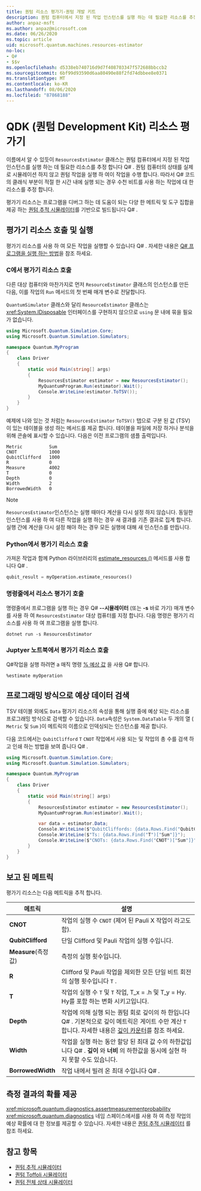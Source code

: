 ```yaml
---
title: 퀀텀 리소스 평가기-퀀텀 개발 키트
description: 퀀텀 컴퓨터에서 지정 된 작업 인스턴스를 실행 하는 데 필요한 리소스를 추정 하는 Microsoft QDK resources 평가기에 대해 알아봅니다 Q# .
author: anpaz-msft
ms.author: anpaz@microsoft.com
ms.date: 06/26/2020
ms.topic: article
uid: microsoft.quantum.machines.resources-estimator
no-loc:
- Q#
- $$v
ms.openlocfilehash: d5338eb740716d9d7f408703347f572688bbccb2
ms.sourcegitcommit: 6bf99d93590d6aa80490e88f2fd74dbbee8e0371
ms.translationtype: MT
ms.contentlocale: ko-KR
ms.lasthandoff: 08/06/2020
ms.locfileid: "87868188"
---
```

# <a name="quantum-development-kit-qdk-resources-estimator"></a>QDK (퀀텀 Development Kit) 리소스 평가기

이름에서 알 수 있듯이 `ResourcesEstimator` 클래스는 퀀텀 컴퓨터에서 지정 된 작업 인스턴스를 실행 하는 데 필요한 리소스를 추정 합니다 Q# . 퀀텀 컴퓨터의 상태를 실제로 시뮬레이션 하지 않고 퀀텀 작업을 실행 하 여이 작업을 수행 합니다. 따라서 Q# 코드의 클래식 부분이 적절 한 시간 내에 실행 되는 경우 수천 비트를 사용 하는 작업에 대 한 리소스를 추정 합니다.

평가기 리소스는 프로그램을 디버그 하는 데 도움이 되는 다양 한 메트릭 및 도구 집합을 제공 하는 [퀀텀 추적 시뮬레이터](xref:microsoft.quantum.machines.qc-trace-simulator.intro)를 기반으로 빌드됩니다 Q# .

## <a name="invoking-and-running-the-resources-estimator"></a>평가기 리소스 호출 및 실행

평가기 리소스를 사용 하 여 모든 작업을 실행할 수 있습니다 Q# . 자세한 내용은 [ Q# 프로그램을 실행 하는 방법](xref:microsoft.quantum.guide.host-programs)을 참조 하세요.

### <a name="invoking-the-resources-estimator-from-c"></a>C에서 평가기 리소스 호출 # 

다른 대상 컴퓨터와 마찬가지로 먼저 `ResourceEstimator` 클래스의 인스턴스를 만든 다음, 이를 작업의 `Run` 메서드의 첫 번째 매개 변수로 전달합니다.

`QuantumSimulator` 클래스와 달리 `ResourceEstimator` 클래스는 <xref:System.IDisposable> 인터페이스를 구현하지 않으므로 `using` 문 내에 묶을 필요가 없습니다.

```csharp
using Microsoft.Quantum.Simulation.Core;
using Microsoft.Quantum.Simulation.Simulators;

namespace Quantum.MyProgram
{
    class Driver
    {
        static void Main(string[] args)
        {
            ResourcesEstimator estimator = new ResourcesEstimator();
            MyQuantumProgram.Run(estimator).Wait();
            Console.WriteLine(estimator.ToTSV());
        }
    }
}
```

예제에 나와 있는 것 처럼는 `ResourcesEstimator` `ToTSV()` 탭으로 구분 된 값 (TSV)이 있는 테이블을 생성 하는 메서드를 제공 합니다. 테이블을 파일에 저장 하거나 분석을 위해 콘솔에 표시할 수 있습니다. 다음은 이전 프로그램의 샘플 출력입니다.

```output
Metric          Sum
CNOT            1000
QubitClifford   1000
R               0
Measure         4002
T               0
Depth           0
Width           2
BorrowedWidth   0
```

> [!NOTE]
> `ResourcesEstimator`인스턴스는 실행 때마다 계산을 다시 설정 하지 않습니다. 동일한 인스턴스를 사용 하 여 다른 작업을 실행 하는 경우 새 결과를 기존 결과로 집계 합니다. 실행 간에 계산을 다시 설정 해야 하는 경우 모든 실행에 대해 새 인스턴스를 만듭니다.

### <a name="invoking-the-resources-estimator-from-python"></a>Python에서 평가기 리소스 호출

가져온 작업과 함께 Python 라이브러리의 [estimate_resources ()](https://docs.microsoft.com/python/qsharp/qsharp.loader.qsharpcallable) 메서드를 사용 합니다 Q# .

```python
qubit_result = myOperation.estimate_resources()
```

### <a name="invoking-the-resources-estimator-from-the-command-line"></a>명령줄에서 리소스 평가기 호출

명령줄에서 프로그램을 실행 하는 경우 Q# **--시뮬레이터** (또는 **-s** 바로 가기) 매개 변수를 사용 하 여 `ResourcesEstimator` 대상 컴퓨터를 지정 합니다. 다음 명령은 평가기 리소스를 사용 하 여 프로그램을 실행 합니다. 

```dotnetcli
dotnet run -s ResourcesEstimator
```

### <a name="invoking-the-resources-estimator-from-juptyer-notebooks"></a>Juptyer 노트북에서 평가기 리소스 호출

Q#작업을 실행 하려면 a 매직 명령 [% 예상 값](xref:microsoft.quantum.iqsharp.magic-ref.simulate) 을 사용 Q# 합니다.

```
%estimate myOperation
```

## <a name="programmatically-retrieving-the-estimated-data"></a>프로그래밍 방식으로 예상 데이터 검색

TSV 테이블 외에도 `Data` 평가기 리소스의 속성을 통해 실행 중에 예상 되는 리소스를 프로그래밍 방식으로 검색할 수 있습니다. `Data`속성은 `System.DataTable` 두 개의 열 ( `Metric` 및 `Sum` )이 메트릭의 이름으로 인덱싱되는 인스턴스를 제공 합니다.

다음 코드에서는 `QubitClifford` `T` `CNOT` 작업에서 사용 되는 및 작업의 총 수를 검색 하 고 인쇄 하는 방법을 보여 줍니다 Q# .

```csharp
using Microsoft.Quantum.Simulation.Core;
using Microsoft.Quantum.Simulation.Simulators;

namespace Quantum.MyProgram
{
    class Driver
    {
        static void Main(string[] args)
        {
            ResourcesEstimator estimator = new ResourcesEstimator();
            MyQuantumProgram.Run(estimator).Wait();

            var data = estimator.Data;
            Console.WriteLine($"QubitCliffords: {data.Rows.Find("QubitClifford")["Sum"]}");
            Console.WriteLine($"Ts: {data.Rows.Find("T")["Sum"]}");
            Console.WriteLine($"CNOTs: {data.Rows.Find("CNOT")["Sum"]}");
        }
    }
}
```

## <a name="metrics-reported"></a>보고 된 메트릭

평가기 리소스는 다음 메트릭을 추적 합니다.

|메트릭|설명|
|----|----|
|__CNOT__    |작업의 실행 수 `CNOT` (제어 된 Pauli X 작업이 라고도 함).|
|__QubitClifford__ |단일 Clifford 및 Pauli 작업의 실행 수입니다.|
|__Measure__(측정값)    |측정의 실행 횟수입니다.  |
|__R__    |Clifford 및 Pauli 작업을 제외한 모든 단일 비트 회전의 실행 횟수입니다 `T` .  |
|__T__    |작업의 실행 수 `T` 및 `T` 작업, T_x = .h 및 T_y = Hy. Hy를 포함 하는 변화 시키고입니다.  |
|__Depth__|작업에 의해 실행 되는 퀀텀 회로 깊이의 하 한입니다 Q# . 기본적으로 깊이 메트릭은 게이트 수만 계산 `T` 합니다. 자세한 내용은 [깊이 카운터](xref:microsoft.quantum.machines.qc-trace-simulator.depth-counter)를 참조 하세요.   |
|__Width__    |작업을 실행 하는 동안 할당 된 최대 값 수의 하한값입니다 Q# . __깊이__ 와 __너비__ 의 하한값을 동시에 실현 하지 못할 수도 있습니다.  |
|__BorrowedWidth__    |작업 내에서 빌려 온 최대 수입니다 Q# .  |

## <a name="providing-the-probability-of-measurement-outcomes"></a>측정 결과의 확률 제공

<xref:microsoft.quantum.diagnostics.assertmeasurementprobability> <xref:microsoft.quantum.diagnostics> 네임 스페이스에서를 사용 하 여 측정 작업의 예상 확률에 대 한 정보를 제공할 수 있습니다. 자세한 내용은 [퀀텀 추적 시뮬레이터](xref:microsoft.quantum.machines.qc-trace-simulator.intro) 를 참조 하세요.

## <a name="see-also"></a>참고 항목

- [퀀텀 추적 시뮬레이터](xref:microsoft.quantum.machines.qc-trace-simulator.intro)
- [퀀텀 Toffoli 시뮬레이터](xref:microsoft.quantum.machines.toffoli-simulator)
- [퀀텀 전체 상태 시뮬레이터](xref:microsoft.quantum.machines.full-state-simulator) 